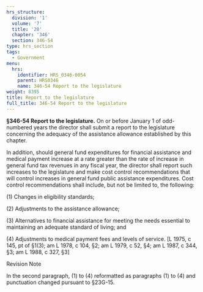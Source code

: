 ```yaml
---
hrs_structure:
  division: '1'
  volume: '7'
  title: '20'
  chapter: '346'
  section: 346-54
type: hrs_section
tags:
  - Government
menu:
  hrs:
    identifier: HRS_0346-0054
    parent: HRS0346
    name: 346-54 Report to the legislature
weight: 8395
title: Report to the legislature
full_title: 346-54 Report to the legislature
---
```

**§346-54 Report to the legislature.** On or before January 1 of odd-numbered years the director shall submit a report to the legislature concerning the adequacy of the assistance allowance established by this chapter.

In addition, should general fund expenditures for financial assistance and medical payment increase at a rate greater than the rate of increase in general fund tax revenues in any fiscal year, the director shall report such increases to the legislature and make cost control recommendations that will control increases in general fund public assistance expenditures. Cost control recommendations shall include, but not be limited to, the following:

(1) Changes in eligibility standards;

(2) Adjustments to the assistance allowance;

(3) Alternatives to financial assistance for meeting the needs essential to maintaining an adequate standard of living; and

(4) Adjustments to medical payment fees and levels of service. [L 1975, c 145, pt of §1(3); am L 1978, c 104, §2; am L 1979, c 52, §4; am L 1987, c 344, §3; am L 1988, c 327, §3]

Revision Note

In the second paragraph, (1) to (4) reformatted as paragraphs (1) to (4) and punctuation changed pursuant to §23G-15.
